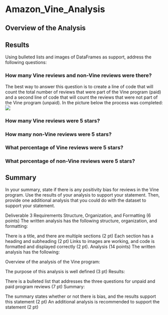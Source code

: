 # Amazon_Vine_Analysis
## Overview of the Analysis



## Results
Using bulleted lists and images of DataFrames as support, address the following questions:

### How many Vine reviews and non-Vine reviews were there?
The best way to answer this question is to create a line of code that will count the total number of reviews that were part of the Vine program (paid) and a second line of code that will count the reviews that were not part of the Vine program (unpaid). In the picture below the process was completed:
<img src="Resources/pecentages.png">

### How many Vine reviews were 5 stars? 

### How many non-Vine reviews were 5 stars?

### What percentage of Vine reviews were 5 stars? 

### What percentage of non-Vine reviews were 5 stars?


## Summary 
In your summary, state if there is any positivity bias for reviews in the Vine program. Use the results of your analysis to support your statement. Then, provide one additional analysis that you could do with the dataset to support your statement.

Deliverable 3 Requirements
Structure, Organization, and Formatting (6 points)
The written analysis has the following structure, organization, and formatting:

There is a title, and there are multiple sections (2 pt)
Each section has a heading and subheading (2 pt)
Links to images are working, and code is formatted and displayed correctly (2 pt).
Analysis (14 points)
The written analysis has the following:

Overview of the analysis of the Vine program:

The purpose of this analysis is well defined (3 pt)
Results:

There is a bulleted list that addresses the three questions for unpaid and paid program reviews (7 pt)
Summary:

The summary states whether or not there is bias, and the results support this statement (2 pt)
An additional analysis is recommended to support the statement (2 pt)
